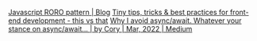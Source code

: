 [Javascript RORO pattern | Blog](https://www.tinyblog.dev/blog/2020-07-13-javascript-roro-pattern/)
[Tiny tips, tricks & best practices for front-end development - this vs that](https://getfrontend.tips/)
[Why I avoid async/await. Whatever your stance on async/await… | by Cory | Mar, 2022 | Medium](https://uniqname.medium.com/why-i-avoid-async-await-7be98014b73e)
